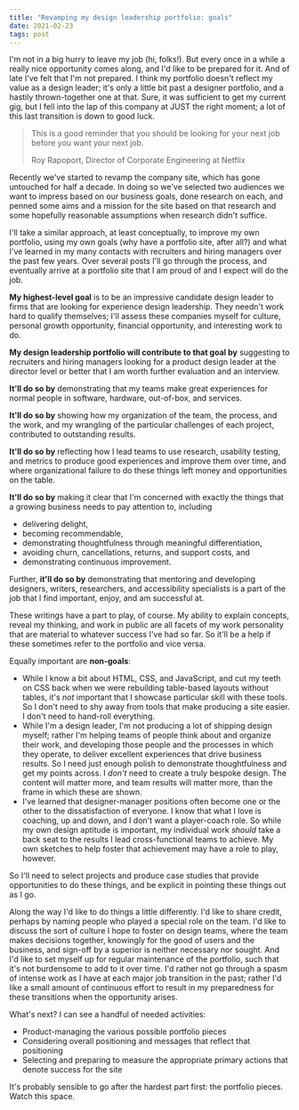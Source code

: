 ```yaml
---
title: "Revamping my design leadership portfolio: goals"
date: 2021-02-23
tags: post
---
```


I'm not in a big hurry to leave my job (hi, folks!). But every once in a while a really nice opportunity comes along, and I'd like to be prepared for it. And of late I've felt that I'm not prepared. I think my portfolio doesn't reflect my value as a design leader; it's only a little bit past a designer portfolio, and a hastily thrown-together one at that. Sure, it was sufficient to get my current gig, but I fell into the lap of this company at JUST the right moment; a lot of this last transition is down to good luck.

> This is a good reminder that you should be looking for your next job before you want your next job.
> 
> Roy Rapoport, Director of Corporate Engineering at Netflix

Recently we've started to revamp the company site, which has gone untouched for half a decade. In doing so we've selected two audiences we want to impress based on our business goals, done research on each, and penned some aims and a mission for the site based on that research and some hopefully reasonable assumptions when research didn't suffice.

I'll take a similar approach, at least conceptually, to improve my own portfolio, using my own goals (why have a portfolio site, after all?) and what I've learned in my many contacts with recruiters and hiring managers over the past few years. Over several posts I'll go through the process, and eventually arrive at a portfolio site that I am proud of and I expect will do the job.

**My highest-level goal** is to be an impressive candidate design leader to firms that are looking for experience design leadership. They needn't work hard to qualify themselves; I'll assess these companies myself for culture, personal growth opportunity, financial opportunity, and interesting work to do.

**My design leadership portfolio will contribute to that goal by** suggesting to recruiters and hiring managers looking for a product design leader at the director level or better that I am worth further evaluation and an interview.

**It'll do so by** demonstrating that my teams make great experiences for normal people in software, hardware, out-of-box, and services.

**It'll do so by** showing how my organization of the team, the process, and the work, and my wrangling of the particular challenges of each project, contributed to outstanding results.

**It'll do so by** reflecting how I lead teams to use research, usability testing, and metrics to produce good experiences and improve them over time, and where organizational failure to do these things left money and opportunities on the table.

**It'll do so by** making it clear that I'm concerned with exactly the things that a growing business needs to pay attention to, including

- delivering delight,
- becoming recommendable,
- demonstrating thoughtfulness through meaningful differentiation,
- avoiding churn, cancellations, returns, and support costs, and
- demonstrating continuous improvement.

Further, **it'll do so by** demonstrating that mentoring and developing designers, writers, researchers, and accessibility specialists is a part of the job that I find important, enjoy, and am successful at.

These writings have a part to play, of course. My ability to explain concepts, reveal my thinking, and work in public are all facets of my work personality that are material to whatever success I've had so far. So it'll be a help if these sometimes refer to the portfolio and vice versa.

Equally important are **non-goals**:

- While I know a bit about HTML, CSS, and JavaScript, and cut my teeth on CSS back when we were rebuilding table-based layouts without tables, it's _not_ important that I showcase particular skill with these tools. So I don't need to shy away from tools that make producing a site easier. I don't need to hand-roll everything.
- While I'm a design leader, I'm not producing a lot of shipping design myself; rather I'm helping teams of people think about and organize their work, and developing those people and the processes in which they operate, to deliver excellent experiences that drive business results. So I need just enough polish to demonstrate thoughtfulness and get my points across. I _don't_ need to create a truly bespoke design. The content will matter more, and team results will matter more, than the frame in which these are shown.
- I've learned that designer-manager positions often become one or the other to the dissatisfaction of everyone. I know that what I love is coaching, up and down, and I don't want a player-coach role. So while my own design aptitude is important, my individual work _should_ take a back seat to the results I lead cross-functional teams to achieve. My own sketches to help foster that achievement may have a role to play, however.

So I'll need to select projects and produce case studies that provide opportunities to do these things, and be explicit in pointing these things out as I go.

Along the way I'd like to do things a little differently. I'd like to share credit, perhaps by naming people who played a special role on the team. I'd like to discuss the sort of culture I hope to foster on design teams, where the team makes decisions together, knowingly for the good of users and the business, and sign-off by a superior is neither necessary nor sought. And I'd like to set myself up for regular maintenance of the portfolio, such that it's not burdensome to add to it over time. I'd rather not go through a spasm of intense work as I have at each major job transition in the past; rather I'd like a small amount of continuous effort to result in my preparedness for these transitions when the opportunity arises.

What's next? I can see a handful of needed activities:

- Product-managing the various possible portfolio pieces
- Considering overall positioning and messages that reflect that positioning
- Selecting and preparing to measure the appropriate primary actions that denote success for the site

It's probably sensible to go after the hardest part first: the portfolio pieces. Watch this space.
